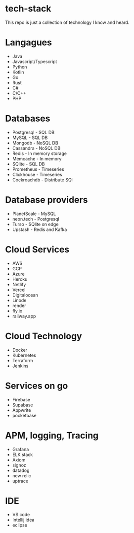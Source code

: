 # tech-stack
This repo is just a collection of technology I know and heard.

# Langagues
- Java
- Javascript/Typescript
- Python
- Kotlin
- Go
- Rust
- C#
- C/C++
- PHP

# Databases
- Postgresql - SQL DB
- MySQL - SQL DB
- Mongodb - NoSQL DB
- Cassandra - NoSQL DB
- Redis - In memory storage
- Memcache - In memory
- SQlite - SQL DB
- Prometheus - Timeseries
- Clickhouse - Timeseries
- Cockroachdb - Distribute SQl

# Database providers
- PlanetScale - MySQL
- neon.tech - Postgresql
- Turso - SQlite on edge
- Upstash - Redis and Kafka

# Cloud Services
- AWS
- GCP
- Azure
- Heroku
- Netlify
- Vercel
- Digitalocean
- Linode
- render
- fly.io
- railway.app

# Cloud Technology
- Docker
- Kubernetes
- Terraform
- Jenkins

# Services on go
- Firebase
- Supabase
- Appwrite
- pocketbase

# APM, logging, Tracing
- Grafana
- ELK stack
- Axiom
- signoz
- datadog
- new relic
- uptrace

# IDE
- VS code
- Intellij idea
- eclipse
